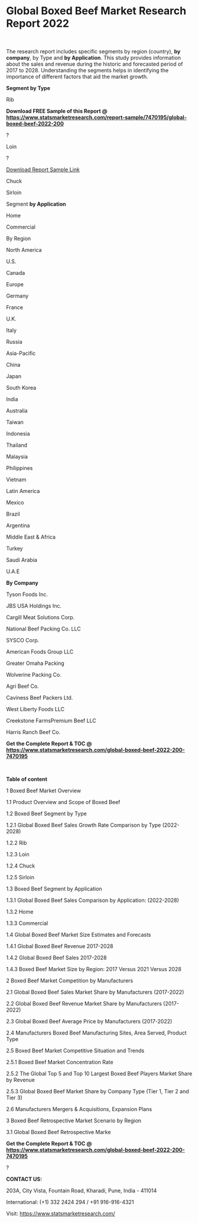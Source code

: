 <h1>Global Boxed Beef Market Research Report 2022</h1><br/><p>The research report includes specific segments by region (country), <strong>by company</strong>, by Type and <strong>by Application</strong>. This study provides information about the sales and revenue during the historic and forecasted period of 2017 to 2028. Understanding the segments helps in identifying the importance of different factors that aid the market growth.</p>
 
 
 
 <p><strong>Segment by Type</strong></p>
 
 
 
 <p>Rib</p>
 
 
 
 <div><b>Download FREE Sample of this Report @ <a href="https://www.statsmarketresearch.com/download-free-sample/7470195/global-boxed-beef-2022-200">https://www.statsmarketresearch.com/report-sample/7470195/global-boxed-beef-2022-200</a></b></div>
 
 
 
 <p>? </p>
 
 
 
 <p>Loin</p>
 
 
 
 <p>? </p>
 
 
 
 <p><a href="https://www.statsmarketresearch.com/download-free-sample/7470195/global-boxed-beef-2022-200">Download Report Sample Link</a></p>
 
 
 
 <p>Chuck</p>
 
 
 
 <p>Sirloin</p>
 
 
 
 <p>Segment <strong>by Application</strong></p>
 
 
 
 <p>Home</p>
 
 
 
 <p>Commercial</p>
 
 
 
 <p>By Region</p>
 
 
 
 <p>North America</p>
 
 
 
 <p>U.S.</p>
 
 
 
 <p>Canada</p>
 
 
 
 <p>Europe</p>
 
 
 
 <p>Germany</p>
 
 
 
 <p>France</p>
 
 
 
 <p>U.K.</p>
 
 
 
 <p>Italy</p>
 
 
 
 <p>Russia</p>
 
 
 
 <p>Asia-Pacific</p>
 
 
 
 <p>China</p>
 
 
 
 <p>Japan</p>
 
 
 
 <p>South Korea</p>
 
 
 
 <p>India</p>
 
 
 
 <p>Australia</p>
 
 
 
 <p>Taiwan</p>
 
 
 
 <p>Indonesia</p>
 
 
 
 <p>Thailand</p>
 
 
 
 <p>Malaysia</p>
 
 
 
 <p>Philippines</p>
 
 
 
 <p>Vietnam</p>
 
 
 
 <p>Latin America</p>
 
 
 
 <p>Mexico</p>
 
 
 
 <p>Brazil</p>
 
 
 
 <p>Argentina</p>
 
 
 
 <p>Middle East & Africa</p>
 
 
 
 <p>Turkey</p>
 
 
 
 <p>Saudi Arabia</p>
 
 
 
 <p>U.A.E</p>
 
 
 
 <p><strong>By Company</strong></p>
 
 
 
 <p>Tyson Foods Inc.</p>
 
 
 
 <p>JBS USA Holdings Inc.</p>
 
 
 
 <p>Cargill Meat Solutions Corp.</p>
 
 
 
 <p>National Beef Packing Co. LLC</p>
 
 
 
 <p>SYSCO Corp.</p>
 
 
 
 <p>American Foods Group LLC</p>
 
 
 
 <p>Greater Omaha Packing</p>
 
 
 
 <p>Wolverine Packing Co.</p>
 
 
 
 <p>Agri Beef Co.</p>
 
 
 
 <p>Caviness Beef Packers Ltd.</p>
 
 
 
 <p>West Liberty Foods LLC</p>
 
 
 
 <p>Creekstone FarmsPremium Beef LLC</p>
 
 
 
 <p>Harris Ranch Beef Co.</p>
 
 
 
 <div><b>Get the Complete Report & TOC @ <a href="https://www.statsmarketresearch.com/global-boxed-beef-2022-200-7470195">https://www.statsmarketresearch.com/global-boxed-beef-2022-200-7470195</a></b></div>
 
 
 
 <p><br />
 
 <b>Table of content</b></p>
 
 
 
 <p>1 Boxed Beef Market Overview<br />
 
 1.1 Product Overview and Scope of Boxed Beef<br />
 
 1.2 Boxed Beef Segment by Type<br />
 
 1.2.1 Global Boxed Beef Sales Growth Rate Comparison by Type (2022-2028)<br />
 
 1.2.2 Rib<br />
 
 1.2.3 Loin<br />
 
 1.2.4 Chuck<br />
 
 1.2.5 Sirloin<br />
 
 1.3 Boxed Beef Segment by Application<br />
 
 1.3.1 Global Boxed Beef Sales Comparison by Application: (2022-2028)<br />
 
 1.3.2 Home<br />
 
 1.3.3 Commercial<br />
 
 1.4 Global Boxed Beef Market Size Estimates and Forecasts<br />
 
 1.4.1 Global Boxed Beef Revenue 2017-2028<br />
 
 1.4.2 Global Boxed Beef Sales 2017-2028<br />
 
 1.4.3 Boxed Beef Market Size by Region: 2017 Versus 2021 Versus 2028<br />
 
 2 Boxed Beef Market Competition by Manufacturers<br />
 
 2.1 Global Boxed Beef Sales Market Share by Manufacturers (2017-2022)<br />
 
 2.2 Global Boxed Beef Revenue Market Share by Manufacturers (2017-2022)<br />
 
 2.3 Global Boxed Beef Average Price by Manufacturers (2017-2022)<br />
 
 2.4 Manufacturers Boxed Beef Manufacturing Sites, Area Served, Product Type<br />
 
 2.5 Boxed Beef Market Competitive Situation and Trends<br />
 
 2.5.1 Boxed Beef Market Concentration Rate<br />
 
 2.5.2 The Global Top 5 and Top 10 Largest Boxed Beef Players Market Share by Revenue<br />
 
 2.5.3 Global Boxed Beef Market Share by Company Type (Tier 1, Tier 2 and Tier 3)<br />
 
 2.6 Manufacturers Mergers & Acquisitions, Expansion Plans<br />
 
 3 Boxed Beef Retrospective Market Scenario by Region<br />
 
 3.1 Global Boxed Beef Retrospective Marke</p>
 
 
 
 <div><b>Get the Complete Report & TOC @ <a href="https://www.statsmarketresearch.com/global-boxed-beef-2022-200-7470195">https://www.statsmarketresearch.com/global-boxed-beef-2022-200-7470195</a></b></div>
 
 
 
 <p>? </p>
 
 
 
 <p><b>CONTACT US:</b><br />
 
 203A, City Vista, Fountain Road, Kharadi, Pune, India - 411014<br />
 
 International: (+1) 332 2424 294 / +91 916-916-4321<br />
 
 Visit: <a href="https://www.statsmarketresearch.com/">https://www.statsmarketresearch.com/</a></p>